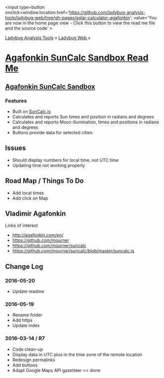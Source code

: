 ﻿<span style=display:none; >[You are now in a GitHub source code view - click this link to view the home page]
( https://ladybug-analysis-tools.github.io/ladybug-web/solar-calculator-agafonkin/#readme.md "View file as a web page." ) </span>
<input type=button onclick=window.location.href='https://github.com/ladybug-analysis-tools/ladybug-web/tree/gh-pages/solar-calculator-agafonkin'; 
value='You are now in the home page view - Click this button to view the read me file and the source code' >

[Ladybug Analysis Tools]( https://ladybug-analysis-tools.github.io/ ) » [Ladybug Web ]( https://ladybug-analysis-tools.github.io/ladybug-web/ ) »


[Agafonkin SunCalc Sandbox Read Me]( https://ladybug-analysis-tools.github.io/ladybug-web/solar-calculator-agafonkin/index.html#readme.md )
===

## [Agafonkin SunCalc Sandbox]( http://ladybug-analysis-tools.github.io/ladybug-web/solar-calculator-agafonkin/ )

### Features

* Built on [SunCalc.js]( https://github.com/mourner/suncalc )
* Calculates and reports Sun times and position in radians and degrees
* Calculates and reports Moon illumination, times and positions in radians and degrees
* Buttons provide data for selected cities

## Issues

* Should display numbers for local time, not UTC time
* Updating time not working properly

## Road Map / Things To Do

* Add local times
* Add click on Map

## Vladimir Agafonkin

Links of interest

* http://agafonkin.com/en/
* https://github.com/mourner
* https://github.com/mourner/suncalc
* https://github.com/mourner/suncalc/blob/master/suncalc.js

## Change Log

### 2016-05-20

* Update readme

### 2016-05-19

* Rename folder
* Add https
* Update index

### 2016-03-14 / R7

* Code clean-up
* Display data in UTC plus in the time zone of the remote location
* Redesign permalinks
* Add buttons
* Adapt Google Maps API gazetteer  << done

